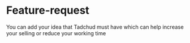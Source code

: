 # Feature-request

You can add your idea that Tadchud must have which can help increase your selling or reduce your working time
